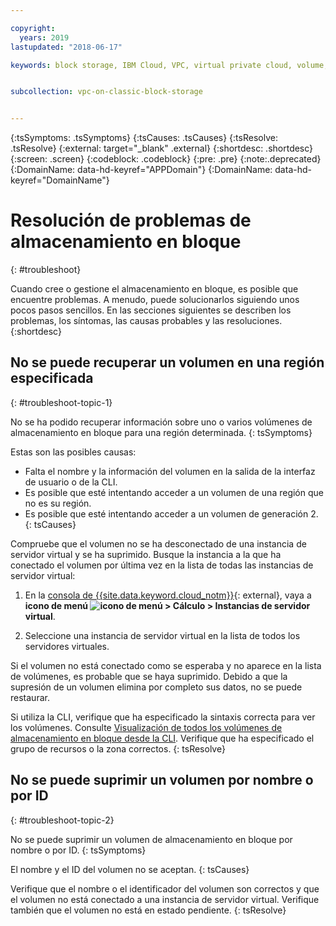 ```yaml
---

copyright:
  years: 2019
lastupdated: "2018-06-17"

keywords: block storage, IBM Cloud, VPC, virtual private cloud, volume, data storage, troubleshooting, troubleshoot


subcollection: vpc-on-classic-block-storage


---
```


{:tsSymptoms: .tsSymptoms}
{:tsCauses: .tsCauses}
{:tsResolve: .tsResolve}
{:external: target="_blank" .external}
{:shortdesc: .shortdesc}
{:screen: .screen}
{:codeblock: .codeblock}
{:pre: .pre}
{:note:.deprecated}
{:DomainName: data-hd-keyref="APPDomain"}
{:DomainName: data-hd-keyref="DomainName"}

# Resolución de problemas de almacenamiento en bloque
{: #troubleshoot}

Cuando cree o gestione el almacenamiento en bloque, es posible que encuentre problemas. A menudo, puede solucionarlos siguiendo unos pocos pasos sencillos. En las secciones siguientes se describen los problemas, los síntomas, las causas probables y las resoluciones.
{:shortdesc}

## No se puede recuperar un volumen en una región especificada
{: #troubleshoot-topic-1}

No se ha podido recuperar información sobre uno o varios volúmenes de almacenamiento en bloque para una región determinada.
{: tsSymptoms}

Estas son las posibles causas:

* Falta el nombre y la información del volumen en la salida de la interfaz de usuario o de la CLI.
* Es posible que esté intentando acceder a un volumen de una región que no es su región.
* Es posible que esté intentando acceder a un volumen de generación 2.
{: tsCauses}

Compruebe que el volumen no se ha desconectado de una instancia de servidor virtual y se ha suprimido. Busque la instancia a la que ha conectado el volumen por última vez en la lista de todas las instancias de servidor virtual:

1. En la [consola de {{site.data.keyword.cloud_notm}}](https://{DomainName}/vpc){: external}, vaya a **icono de menú ![icono de menú](../../icons/icon_hamburger.svg) > Cálculo > Instancias de servidor virtual**.

1. Seleccione una instancia de servidor virtual en la lista de todos los servidores virtuales.

Si el volumen no está conectado como se esperaba y no aparece en la lista de volúmenes, es probable que se haya suprimido.  Debido a que la supresión de un volumen elimina por completo sus datos, no se puede restaurar.  

Si utiliza la CLI, verifique que ha especificado la sintaxis correcta para ver los volúmenes.  Consulte [Visualización de todos los volúmenes de almacenamiento en bloque desde la CLI](/docs/vpc-on-classic-block-storage?topic=vpc-on-classic-block-storage-attaching-block-storage-cli).  Verifique que ha especificado el grupo de recursos o la zona correctos.
{: tsResolve}

## No se puede suprimir un volumen por nombre o por ID
{: #troubleshoot-topic-2}

No se puede suprimir un volumen de almacenamiento en bloque por nombre o por ID.
{: tsSymptoms}

El nombre y el ID del volumen no se aceptan.
{: tsCauses}

Verifique que el nombre o el identificador del volumen son correctos y que el volumen no está conectado a una instancia de servidor virtual.  Verifique también que el volumen no está en estado pendiente.
{: tsResolve}
